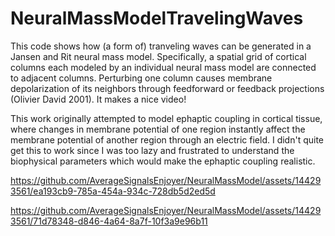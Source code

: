 # NeuralMassModelTravelingWaves
This code shows how (a form of) tranveling waves can be generated in a Jansen and Rit neural mass model. Specifically, a spatial grid of cortical columns each modeled by an individual neural mass model are connected to adjacent columns. Perturbing one column causes membrane depolarization of its neighbors through feedforward or feedback projections (Olivier David 2001). It makes a nice video! 

This work originally attempted to model ephaptic coupling in cortical tissue, where changes in membrane potential of one region instantly affect the membrane potential of another region through an electric field. I didn't quite get this to work since I was too lazy and frustrated to understand the biophysical parameters which would make the ephaptic coupling realistic. 

https://github.com/AverageSignalsEnjoyer/NeuralMassModel/assets/144293561/ea193cb9-785a-454a-934c-728db5d2ed5d

https://github.com/AverageSignalsEnjoyer/NeuralMassModel/assets/144293561/71d78348-d846-4a64-8a7f-10f3a9e96b11

